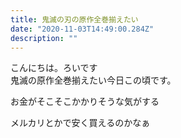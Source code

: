 ```yaml
---
title: 鬼滅の刃の原作全巻揃えたい
date: "2020-11-03T14:49:00.284Z"
description: ""
---
```


こんにちは。ろいです  
鬼滅の原作全巻揃えたい今日この頃です。

お金がそこそこかかりそうな気がする

メルカリとかで安く買えるのかなぁ